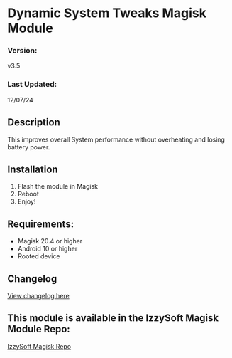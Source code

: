 # Dynamic System Tweaks Magisk Module

### Version:
v3.5

### Last Updated:
12/07/24

## Description
This improves overall System performance without overheating and losing battery power.

## Installation 
1. Flash the module in Magisk
3. Reboot
4. Enjoy!

## Requirements:
- Magisk 20.4 or higher
- Android 10 or higher
- Rooted device

## Changelog
[View changelog here](https://github.com/PS2ClassicsVault/Dynamic-System-Tweaks-Magisk-Module/blob/main/changelog.md)


## This module is available in the IzzySoft Magisk Module Repo:
[IzzySoft Magisk Repo](https://apt.izzysoft.de/magisk/)